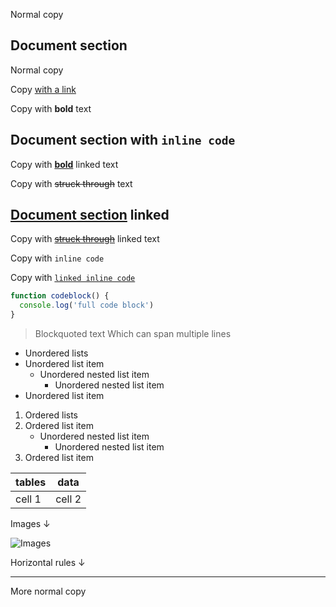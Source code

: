 Normal copy

## Document section

Normal copy

Copy [with a link](#)

Copy with **bold** text

## Document section with `inline code`

Copy with **[bold](#)** linked text

Copy with ~~struck through~~ text

## [Document section](#) linked

Copy with ~~[struck through](#)~~ linked text

Copy with `inline code`

Copy with [`linked inline code`](#)

```javascript
function codeblock() {
  console.log('full code block')
}
```

> Blockquoted text
> Which can span multiple lines


- Unordered lists
- Unordered list item
  - Unordered nested list item
    - Unordered nested list item
- Unordered list item


1. Ordered lists
2. Ordered list item
   - Unordered nested list item
     - Unordered nested list item
3. Ordered list item


| tables   | data      |
|----------|-----------|
| cell 1   | cell 2    |


Images ↓

![Images](http://www.placepuppy.net/400/250)

Horizontal rules ↓

-----

More normal copy